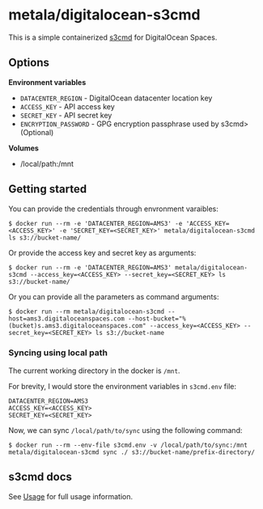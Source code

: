 # metala/digitalocean-s3cmd

This is a simple containerized [s3cmd](http://s3tools.org/s3cmd) for DigitalOcean Spaces.

## Options

**Environment variables**

- `DATACENTER_REGION` - DigitalOcean datacenter location key
- `ACCESS_KEY` - API access key
- `SECRET_KEY` - API secret key
- `ENCRYPTION_PASSWORD` - GPG encryption passphrase used by s3cmd> (Optional)

**Volumes**

- /local/path:/mnt

## Getting started

You can provide the credentials through envronment varaibles:

`$ docker run --rm -e 'DATACENTER_REGION=AMS3' -e 'ACCESS_KEY=<ACCESS_KEY>' -e 'SECRET_KEY=<SECRET_KEY>' metala/digitalocean-s3cmd ls s3://bucket-name/`

Or provide the access key and secret key as arguments:

`$ docker run --rm -e 'DATACENTER_REGION=AMS3' metala/digitalocean-s3cmd --access_key=<ACCESS_KEY> --secret_key=<SECRET_KEY> ls s3://bucket-name/`

Or you can provide all the parameters as command arguments:

`$ docker run --rm metala/digitalocean-s3cmd --host=ams3.digitaloceanspaces.com --host-bucket="%(bucket)s.ams3.digitaloceanspaces.com" --access_key=<ACCESS_KEY> --secret_key=<SECRET_KEY> ls s3://bucket-name`

### Syncing using local path

The current working directory in the docker is `/mnt`.

For brevity, I would store the environment variables in `s3cmd.env` file:

```
DATACENTER_REGION=AMS3
ACCESS_KEY=<ACCESS_KEY>
SECRET_KEY=<SECRET_KEY>
```

Now, we can sync `/local/path/to/sync` using the following command:

```
$ docker run --rm --env-file s3cmd.env -v /local/path/to/sync:/mnt metala/digitalocean-s3cmd sync ./ s3://bucket-name/prefix-directory/
```

## s3cmd docs

See [Usage](http://s3tools.org/usage) for full usage information.

